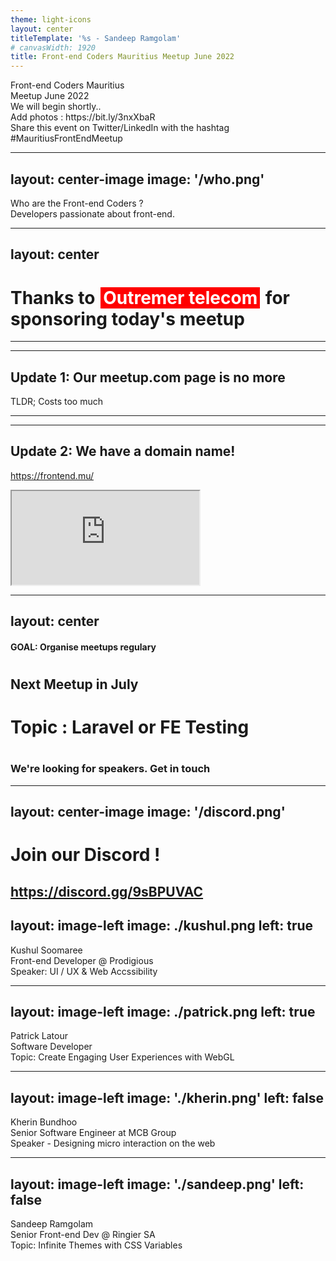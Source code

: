 ```yaml
---
theme: light-icons
layout: center
titleTemplate: '%s - Sandeep Ramgolam'
# canvasWidth: 1920
title: Front-end Coders Mauritius Meetup June 2022
---
```

<div class="space-y-10">

<div class="text-2xl">Front-end Coders Mauritius</div>
<div class="text-6xl font-bold text-red-500">Meetup June 2022</div>
<div class="text-3xl text-gray-500">We will begin shortly..</div>
<!-- <div class="text-3xl">Meanwhile pick your food category (veg/non-veg)</div> -->
<div class="text-xl">Add photos : https://bit.ly/3nxXbaR</div>
<div class="text-xl">Share this event on Twitter/LinkedIn with the hashtag #MauritiusFrontEndMeetup</div>

</div>

---
layout: center-image
image: '/who.png'
---

<div class="space-y-4 mb-4">
    <div class="text-5xl text-primary dark:text-primary">Who are the Front-end Coders ? </div>
    <div class="text-3xl block pb-3" >Developers passionate about front-end.</div>
</div>

---
layout: center
---

# Thanks to <span style="background:red;color:white;font-weight: bold;padding: 0 4px; display:inline-block;margin: 0 2px;">Outremer telecom</span> for sponsoring today's meetup

---
---

## Update 1:  Our meetup.com page is no more

TLDR; Costs too much

---
---
## Update 2:  We have a domain name!

<https://frontend.mu/>
<iframe class="border rounded-md w-full h-screen" src="https://frontend.mu/"></iframe>

---
layout: center
---
#### GOAL: Organise meetups regulary
#
## Next Meetup in July
#

# **Topic : Laravel or FE Testing**

#

### We're looking for speakers. Get in touch

---
layout: center-image
image: '/discord.png'
---
  
# Join our Discord !
https://discord.gg/9sBPUVAC
---
layout: image-left
image: ./kushul.png
left: true
---
<div class="space-y-10 text-2xl text-primary dark:text-primary">
  <div class="text-black dark:text-white text-opacity-60 dark:text-opacity-60 pt-2 text-6xl font-bold">
        Kushul Soomaree
  </div>  
  <div >
      Front-end Developer @ Prodigious
  </div>
  <div>
      Speaker: UI / UX & Web Accssibility
  </div>
</div>

---
layout: image-left
image: ./patrick.png
left: true
---
<div class="space-y-10 text-2xl text-primary dark:text-primary">
  <div class="text-black dark:text-white text-opacity-60 dark:text-opacity-60 pt-2 text-6xl font-bold">
       Patrick Latour
  </div>  
  <div >
      Software Developer
  </div>
  <div>
      Topic: Create Engaging User Experiences with WebGL
  </div>
</div>

---
layout: image-left
image: './kherin.png'
left: false
---
<div class="space-y-10 text-2xl text-primary dark:text-primary">
  <div class="text-black dark:text-white text-opacity-60 dark:text-opacity-60 pt-2 text-6xl font-bold">
    Kherin Bundhoo
  </div>  
  <div >
      Senior Software Engineer at MCB Group
  </div>
  <div >
      Speaker - Designing micro interaction on the web
  </div>
</div>

---
layout: image-left
image: './sandeep.png'
left: false
---
<div class="space-y-10 text-2xl text-primary dark:text-primary">
  <div class="text-black dark:text-white text-opacity-60 dark:text-opacity-60 pt-2 text-6xl font-bold">
       Sandeep Ramgolam
  </div>  
  <div >
      Senior Front-end Dev @ Ringier SA
  </div>
  <div >
      Topic: Infinite Themes with CSS Variables
  </div>
</div>
